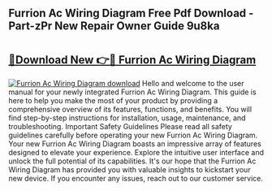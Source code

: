 ## Furrion Ac Wiring Diagram Free Pdf Download - Part-zPr New Repair Owner Guide 9u8ka

# <h2><a href="http://dfi3xm2.blite.top/?on=Furrion+Ac+Wiring+Diagram">🔗Download New 👉🔴 Furrion Ac Wiring Diagram</a></h2>

[![Furrion Ac Wiring Diagram download](https://i.imgur.com/lujVjoI.png)](http://dfi3xm2.blite.top/?on=Furrion+Ac+Wiring+Diagram)
Hello and welcome to the user manual for your newly integrated Furrion Ac Wiring Diagram. This guide is here to help you make the most of your product by providing a comprehensive overview of its features, functions, and benefits. You will find step-by-step instructions for installation, usage, maintenance, and troubleshooting. Important Safety Guidelines Please read all safety guidelines carefully before operating your new Furrion Ac Wiring Diagram. Your new Furrion Ac Wiring Diagram boasts an impressive array of features designed to elevate your experience. Explore the intuitive user interface and unlock the full potential of its capabilities. It's our hope that the Furrion Ac Wiring Diagram has provided you with valuable insights to kickstart your new device. If you encounter any issues, reach out to our customer service.
